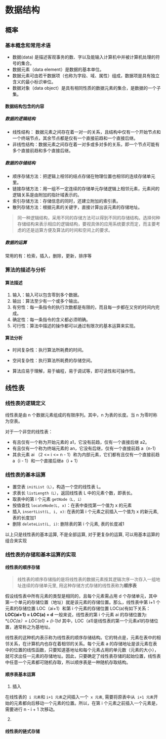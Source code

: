 # 数据结构

## 概率

### 基本概念和常用术语

* 数据(data) 是描述客观事务的数、字以及能输入计算机中并被计算机处理的符号的集合。
* 数据元素（data element）是数据的基本单位。
* 数据元素可由若干数据项（也称为字段、域、属性）组成，数据项是具有独立含义的最小标识单位。
* 数据对象（data object）是具有相同性质的数据元素的集合，是数据的一个子集。

#### 数据结构包含的内容

##### 数据的逻辑结构

* 线性结构： 数据元素之间存在着一对一的关系，且结构中仅有一个开始节点和一个终端节点，其余节点都是仅有一个直接前趋和一个直接后继。
* 非线性结构：数据元素之间存在着一对多或多对多的关系，即一个节点可能有多个直接前趋和多个直接后继。 

##### 数据的存储结构

* 顺序存储方法：把逻辑上相邻的结点存储在物理位置也相邻的连续存储单元里。
* 链接存储方法：用一组不一定连续的存储单元存储逻辑上相邻元素，元素间的逻辑关系是由附加的指针域表示的。
* 索引存储方法：存储信息的同时，还建立附加的索引表。
* 散列存储方法：根据元素的关键字，直接计算出该元素的存储地址。

> 同一种逻辑结构，采用不同的存储方法可以得到不同的存储结构。选择何种存储结构来表示相应的逻辑结构，要视具体的应用系统要求而定，而主要考虑的还是运算方便及算法的时间和空间上的要求。

##### 数据的运算

常用的有：检索，插入，删除，更新，排序等

### 算法的描述与分析

#### 算法描述

1. 输入：输入可以包含零到多个数据。
2. 输出：算法至少有一个或多个输出。
3. 有穷性：每一条指令的执行次数都是有限的，而且每一步都在又穷的时间内完成。
4. 确定性：每一条指令的含义都必须明确。
5. 可行性：算法中描述的操作都可以通过有限次的基本运算来实现。

#### 算法分析

* 时间复杂性：执行算法所耗费的时间。

* 空间复杂性：执行算法所耗费的存储空间。

* 算法应易于理解，易于编程，易于调试等，即可读性和可操作性。

## 线性表

### 线性表的逻辑定义

线性表是由 n 个数据元素组成的有限序列。其中，n 为表的长度。当 n 为零时称为空表。

对于一个非空的线性表：

* 有且仅有一个称为开始元素的 a1，它没有前趋，仅有一个直接后继 a2。
* 有且仅有一个称为终端元素的 an，它没有后继，仅有一个直接前趋 a（n-1）
* 其余元素 ai （2 <= i <= n - 1）称为内部元素，它们都有且仅有一个直接前趋 a（i - 1）和一个直接后继a（i + 1）

### 线性表的基本运算

* 置空表 `initList（L）`，构造一个空的线性表 L。
* 求表长 `listLength（L）`，返回线性表 L 中的元素个数，即表长。
* 取表中的第 i 个元素 `getNode（L, i）`
* 按值查找 `locateNode(L, x)`：在表中查找第一个值为 x 的元素
* 插入 `insertList(L, i, x)`: 在表的第 i 个元素之前插入一个值为 x 的新元素, 表的长度加1
* 删除 `deleteList(L, i)`: 删除表的第 i 个元素, 表的长度减1

以上只是线性表的基本运算, 不是全部运算, 对于更复杂的运算, 可以用基本运算的组合来实现

### 线性表的存储和基本运算的实现

#### 线性表的顺序存储

> 线性表的顺序存储指的是将线性表的数据元素按其逻辑次序一次存入一组地址连续的存储单元里, 用这种存储方式存储的线性表称为**顺序表**

假设线性表中所有元素的类型是相同的，且每个元素需占用 d 个存储单元，其中第一个单元的存储位置（地址）就是该元素的存储位置。那么，线性表中第 i+1 个元素的存储位置 LOC（ai+1）和第 i 个元素的存储位置 LOC(a)有如下关系：
**LOC(ai+1) = LOC(a) + d**
一般来说，线性表的第 i 个元素 ai 的存储位置为:
**LOC(a）= LOC(a1) + (i-1)*d**
其中，LOC（a1)是线性表的第一个元素a1的存储位置，通常称之为基地址。


线性表的这种机内表示称为线性表的顺序存储结构。它的特点是，元素在表中的相邻关系，在计算机内也存在着相邻的关系。每个元素 a 的存储地址是该元素在表中的位置的线性函数，只要知道基地址和每个元素占用的单元数（元素的大小），就可求出任一元素的存储地址。因此，只要确定了线性表存储的起始位置，线性表中任意一个元素都可随机存取，所以顺序表是一种随机存取结构。

#### 顺序表基本运算

1. 插入

在线性表的` i 元素`和 `i+1 元素`之间插入一个` x 元素`, 需要将原表中从` i+1 元素`开始的元素都向后移动一个元素的位置。所以，在第 i 个元素之前插入一个元素是，需要进行 n - i + 1 次移动。



2. 

 

#### 线性表的链式存储

